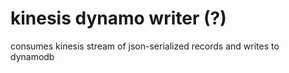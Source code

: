 # kinesis dynamo writer (?)
consumes kinesis stream of json-serialized records and writes to dynamodb

